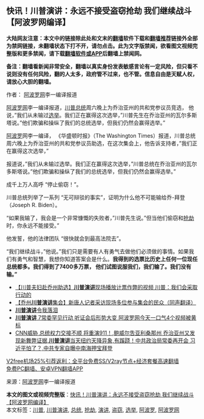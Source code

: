  <h2>快讯！川普演讲：永远不接受盗窃抢劫 我们继续战斗【阿波罗网编译】</h2> <p class="notice"><b>大陆网友注意：本文中的链接除此处和文末的<a href="https://github.com/bannedbook/fanqiang" >翻墙</a>软件下载和<a href="https://github.com/killgcd/justmysocks/blob/master/README.md">翻墙推荐</a>链接外全部为禁网链接，未翻墙状态下打不开，请勿点击。此为文字版禁闻，欲看图文视频完整版和更多禁闻，请下载<a href="https://github.com/bannedbook/fanqiang">翻墙软件或APP</a>后翻墙上禁闻网。</p><p>备注：翻墙看新闻非常安全，翻墙以真实身份发表敏感言论有一定风险，但只看不说则没有任何风险，翻的人太多，政府管不过来，也不管。信息自由是天赋人权，请放心大胆的翻墙。</b></p>  <div class="entry"> <p>作者： <span class='wp_keywordlink_affiliate'><a href="https://www.aboluowang.com/" title="阿波罗网" target="_blank">阿波罗网</a></span>李一编译报道</p> <p id="summary"><a href="https://www.bannedbook.org/bnews/tag/%e9%98%bf%e6%b3%a2%e7%bd%97%e7%bd%91/" class="st_tag internal_tag" rel="tag" title="标签 阿波罗网 下的日志">阿波罗网</a>李一编译报道，<a href="https://www.bannedbook.org/bnews/tag/%e5%b7%9d%e6%99%ae/" class="st_tag internal_tag" rel="tag" title="标签 川普 下的日志">川普</a><a href="https://www.bannedbook.org/bnews/tag/%e6%80%bb%e7%bb%9f/" class="st_tag internal_tag" rel="tag" title="标签 总统 下的日志">总统</a>周六晚上为乔治亚州的共和党参议员竞选， 他说，&#8221;我们从未输过<a href="https://www.bannedbook.org/bnews/tag/%e9%80%89%e4%b8%be/" class="st_tag internal_tag" rel="tag" title="标签 选举 下的日志">选举</a>。我们正在赢得这次选举，&#8221;川普先生在乔治亚州的瓦尔多斯塔说。&#8221;他们欺骗和操纵了我们的总统选举，但我们仍然会赢得选举。&#8221;</p> <p><a href="https://www.bannedbook.org/bnews/tag/%E9%98%BF%E6%B3%A2%E7%BD%97/" class="st_tag internal_tag" rel="tag" title="标签 阿波罗 下的日志">阿波罗</a>网李一编译， 《华盛顿时报》（The&nbsp;Washington Times）报道，川普总统周六晚上为乔治亚州的共和党参议员助选，在这次集会上，他告诉支持者，&#8221;我们正在赢得这次选举，&#8221;</p>  <p>报道说，&#8221;我们从未输过选举。我们正在赢得这次选举，&#8221;川普总统在乔治亚州的瓦尔多斯塔说。&#8221;他们欺骗和操纵了我们的总统选举，但我们仍然会赢得选举。&#8221;</p> <p>成千上万人高呼 &#8220;停止偷窃！&#8221;。</p> <p>川普总统列举了一系列 &#8220;无可辩驳的事实&#8221;，证明为什么他不可能输给乔-拜登（Joseph R. Biden）。</p>  <p>&#8220;如果我输了，我会是一个非常慷慨的失败者，&#8221;川普先生说。&#8221;但当他们偷窃和<a href="https://www.bannedbook.org/bnews/tag/%e6%8a%a2%e5%8a%ab/" class="st_tag internal_tag" rel="tag" title="标签 抢劫 下的日志">抢劫</a>时，你永远不能接受。&#8221;</p> <p>他发誓，他的法律团队 &#8220;很快就会到最高法院去&#8221;。</p> <p>&#8220;我们继续战斗，&#8221;他说。&#8221;我们只是需要有人有勇气去做他们必须做的事情。如果我们有勇气和智慧，我想你知道答案会是什么。<strong>我得到的选票比历史上任何一位现任总统都多。我们得到了7400多万票， 他们试图说服我们，我们输了。我们没有输。&#8221;</strong></p>  <ul class='op-related-articles' title='相关阅读'> <li><a href='https://www.bannedbook.org/bnews/bannedvideo/20201206/1442950.html' target='_blank'>【川普夫妇赴乔州助选】<b>川普演讲</b>现场播放计票作弊的视频 川普：我们会采取行动的</a></li> <li><a href='https://www.bannedbook.org/bnews/bannedvideo/20201206/1442843.html' target='_blank'>【乔州<b>川普演讲</b>集会】新唐人记者采访现场多位参与集会的民众（同声翻译）</a></li> <li><a href='https://www.bannedbook.org/bnews/bannedvideo/20201205/1442573.html' target='_blank'><b>川普演讲</b>令我落泪</a></li> <li><a href='https://www.bannedbook.org/bnews/topimagenews/20201205/1442285.html' target='_blank'><b>川普演讲</b> 7常委罕见行动 听证会后形势大变 阿波罗网今天一口气4个视频被黄标</a></li> <li><a href='https://www.bannedbook.org/bnews/bannedvideo/20201204/1442072.html' target='_blank'>CNN威胁 总统权力交接不顺 将重演911！,鲍威尔吿亚利桑那州  乔治亚州又发现新舞弊证据,<b>川普演讲</b>当天纽约天降异象,有蹊跷！中共政治局常委再开会    习近平怕了？,中共专家自曝中南海押宝拜登</a></li> </ul> <p class="texttj"> <a href="https://www.bannedbook.org/forum23/topic22702.html" target="_blank">V2free机场25%引荐返利：全平台免费SS/V2ray节点+经济套餐高速翻墙</a><br/> <a href="https://github.com/bannedbook/fanqiang/wiki/%E7%A6%81%E9%97%BB%E7%BD%91%E5%AE%89%E5%8D%93%E7%BF%BB%E5%A2%99%E6%96%B0%E9%97%BBAPP" target="_blank">免费PC翻墙、安卓VPN翻墙APP</a></p><p> 来源：<a href="https://www.aboluowang.com/2020/1206/1531131.html" target="_blank">阿波罗网</a>李一编译报道 </p><a name='sharetosocial'></a>       <div><b>本文的图文或视频完整版</b>：<a href='https://www.bannedbook.org/bnews/topimagenews/20201206/1442956.html'>快讯！川普演讲：永远不接受盗窃抢劫 我们继续战斗【阿波罗网编译】</a></div>  </div><!--END ENTRY--> <div class="postfooter"> <div>本文标签：<a href="https://www.bannedbook.org/bnews/tag/%e5%b7%9d%e6%99%ae/" rel="tag">川普</a>, <a href="https://www.bannedbook.org/bnews/tag/%e5%b7%9d%e6%99%ae%e6%bc%94%e8%ae%b2/" rel="tag">川普演讲</a>, <a href="https://www.bannedbook.org/bnews/tag/%e6%80%bb%e7%bb%9f/" rel="tag">总统</a>, <a href="https://www.bannedbook.org/bnews/tag/%e6%8a%a2%e5%8a%ab/" rel="tag">抢劫</a>, <a href="https://www.bannedbook.org/bnews/tag/%E6%BC%94%E8%AE%B2/" rel="tag">演讲</a>, <a href="https://www.bannedbook.org/bnews/tag/%E7%9B%97%E7%AA%83/" rel="tag">盗窃</a>, <a href="https://www.bannedbook.org/bnews/tag/%e9%80%89%e4%b8%be/" rel="tag">选举</a>, <a href="https://www.bannedbook.org/bnews/tag/%E9%98%BF%E6%B3%A2%E7%BD%97/" rel="tag">阿波罗</a>, <a href="https://www.bannedbook.org/bnews/tag/%e9%98%bf%e6%b3%a2%e7%bd%97%e7%bd%91/" rel="tag">阿波罗网</a></div>  </div><!--END POSTFOOTER--> 